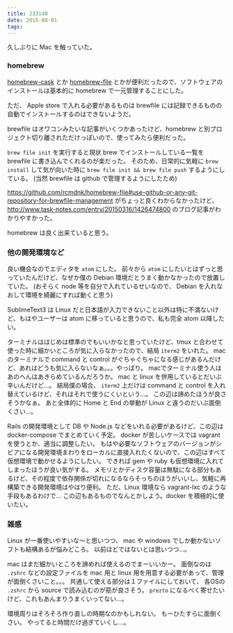 ```yaml
---
title: 233140
date: 2015-08-01
tags:
---
```


久しぶりに Mac を触っていた。

### homebrew

[homebrew-cask](https://github.com/caskroom/homebrew-cask) とか [homebrew-file](https://github.com/rcmdnk/homebrew-file) とかが便利だったので、ソフトウェアのインストールは基本的に homebrew で一元管理することにした。

ただ、 Apple store で入れる必要があるものは brewfile には記録できるものの自動でインストールするのはできないようだ。

brewfile はオワコンみたいな記事がいくつかあったけど、homebrew と別プロジェクト切り離されただけっぽいので、使ってみたら便利だった。

```brew file init``` を実行すると現状 brew でインストールしている一覧を brewfile に書き込んでくれるのが楽だった。
そのため、日常的に気軽に `brew install` して気が向いた時に `brew file init && brew file push` するようにしている。
(当然 brewfile は github で管理するようにしたため)

https://github.com/rcmdnk/homebrew-file#use-github-or-any-git-repository-for-brewfile-management がちょっと良くわからなかったけど、 
http://www.task-notes.com/entry/20150316/1426474800 のブログ記事がわかりやすかった。

homebrew は良く出来ていると思う。

### 他の開発環境など

良い機会なのでエディタを `atom` にした。
前々から `atom` にしたいとはずっと思っていたんだけど、なぜか僕の Debian 環境だとうまく動かなかったので放置していた。
(おそらく node 等を自分で入れているせいなので、 Debian を入れなおして環境を綺麗にすれば動くと思う)

SublimeText3 は Linux だと日本語が入力できないこと以外は特に不満ないけど、もはやユーザーは atom に移っていると思うので、私も完全 atom 以降したい。

ターミナルははじめは標準のでもいいかなと思っていたけど、tmux と合わせて使った時に細かいところが気に入らなかったので、結局 `iterm2` をいれた。
mac のターミナルで command と control がぐちゃぐちゃになる感じがあるんだけど、あれはどうも気に入らないなぁ。。。やっぱり。
macでターミナル使う人はあのへんはあきらめているんだろうか。
mac と linux を併用しているとだいぶ辛いんだけど...。
結局僕の場合、 `iterm2` 上だけは command と control を入れ替えているけど、それはそれで使うにくいという...。
この辺は諦めたほうが良さそうかなぁ。
あと全体的に Home と End の挙動が Linux と違うのだいぶ面倒くさい...。

Rails の開発環境として DB や Node.js などをいれる必要があるけど、この辺は docker-compose でまとめていく予定。
docker が苦しいケースでは vagrant を使うとか、適当に調整したい。
もはや必要なソフトウェアのバージョンがシビアになる開発環境まわりをローカルに直接入れたくないので、この辺はすべて仮想環境で動かせるようにしたい。
できれば gem や ruby も仮想環境に入れてしまったほうが良い気がする。
メモリとかディスク容量は無駄になる部分もあるけど、その程度で依存関係が切れになるならそっちのほうがいいし、気軽に再構築できる開発環境はやはり便利。
ただ、Linux 環境なら vagrant-lxc のような手段もあるわけで...
この辺もあるものでなんとかしよう。docker を積極的に使いたい。

### 雑感

Linux が一番使いやすいな〜と思いつつ、 mac や windows でしか動かないソフトも結構あるが悩みどころ。
以前ほどではないとは思いつつ...。

mac はまだ細かいところを諦めれば使えるのでまーいいかー。
面倒なのは `.zshrc` などの設定ファイルを mac 用と linux 用を用意する必要があって、管理が面倒くさいこと。。。
共通して使える部分は１ファイルにしておいて、 各OSの `.zshrc` から source で読み込むのが筋が良さそう。
`prezto` になるべく寄せたいけど、これもあんまりうまくいってない...。

環境周りはそろそろ作り直しの時期なのかもしれない。
もーひたすらに面倒くさい。
やってると時間だけ過ぎていくし...。
